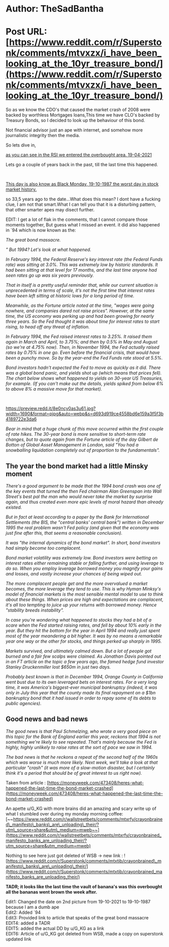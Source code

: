 # Author: TheSadBantha
# Post URL: [https://www.reddit.com/r/Superstonk/comments/mtvxzx/i_have_been_looking_at_the_10yr_treasure_bond/](https://www.reddit.com/r/Superstonk/comments/mtvxzx/i_have_been_looking_at_the_10yr_treasure_bond/)


So as we know the CDO's that caused the market crash of 2008 were backed by worthless Mortgages loans,This time we have CLO's backed by Treasury Bonds, so I decided to look up the behaviour of this bond.

Not financial advisor just an ape with internet, and somehow more journalistic integrity then the media.

So lets dive in,

[as you can see in the RSI we entered the overbought area. 19-04-2021](https://preview.redd.it/5wp5d8s973u61.png?width=1709&format=png&auto=webp&s=c254cb70bc2e070d2a6f1fda0ba490c72dad17f8)

Lets go a couple of years back in the past, till the last time this happened.

&#x200B;

[This day is also know as Black Monday, 19-10-1987 the worst day in stock market history.](https://preview.redd.it/2clmyhsj73u61.png?width=1706&format=png&auto=webp&s=55c50a2b6719a87416f8d8d9d008a183057f998d)

so 33,5 years ago to the date...What does this mean? I dont have a fucking clue, I am not that smart.What I can tell you that it is a disturbing pattern, that other smarter apes may disect further.

EDIT: I get a lot of flak in the comments, that I cannot compare those moments together, But guess what I missed an event. it did also happened in \`94 which is now known as the:

*The great bond massacre.*

*" But 1994? Let's look at what happened.*

*In February 1994, the Federal Reserve's key interest rate (the Federal Funds rate) was sitting at 3.0%. This was extremely low by historic standards. It had been sitting at that level for 17 months, and the last time anyone had seen rates go up was six years previously.*

*That in itself is a pretty useful reminder that, while our current situation is unprecedented in terms of scale, it's not the first time that interest rates have been left sitting at historic lows for a long period of time.*

*Meanwhile, as the Fortune article noted at the time, "wages were going nowhere, and companies dared not raise prices". However, at the same time, the US economy was perking up and had been growing for nearly three years. So the Fed thought it was about time for interest rates to start rising, to head off any threat of inflation.*

*In February 1994, the Fed raised interest rates to 3.25%. It raised them again in March and April, to 3.75%; and then by 0.5% in May and August (so we're at 4.75% now). Then, in November 1994, the Fed actually raised rates by 0.75% in one go. Even before the financial crisis, that would have been a punchy move. So by the year-end the Fed Funds rate stood at 5.5%.*

*Bond investors hadn't expected the Fed to move as quickly as it did. There was a global bond panic, and yields shot up (which means that prices fell). The chart below shows what happened to yields on 30-year US Treasuries, for example. (If you can't make out the details, yields spiked from below 6% to above 8% a massive move for that market).*

&#x200B;

https://preview.redd.it/8e0ncy0as3u61.jpg?width=1690&format=pjpg&auto=webp&s=d693d919ce4558bd6e159a3f5f3b4189722e3da6

*Bear in mind that a huge chunk of this move occurred within the first couple of rate hikes. The 30-year bond is more sensitive to short-term rate changes, but to quote again from the Fortune article of the day Gilbert de Botton of Global Asset Management in London, said "You had a snowballing liquidation completely out of proportion to the fundamentals".*

## The year the bond market had a little Minsky moment

*There's a good argument to be made that the 1994 bond crash was one of the key events that turned the then Fed chairman Alan Greenspan into Wall Street's best pal the man who would never take the market by surprise again, and thus created even more epic levels of moral hazard than already existed.*

*But in fact at least according to a paper by the Bank for International Settlements (the BIS, the "central banks' central bank") written in December 1995 the real problem wasn't Fed policy (and given that the economy was just fine after this, that seems a reasonable conclusion).*

*It was "the internal dynamics of the bond market". In short, bond investors had simply become too complacent.*

*Bond market volatility was extremely low. Bond investors were betting on interest rates either remaining stable or falling further, and using leverage to do so. When you employ leverage borrowed money you magnify your gains and losses, and vastly increase your chances of being wiped out.*

*The more complacent people get and the more overvalued a market becomes, the more leverage they tend to use. This is why Hyman Minksy's model of financial markets is the most sensible mental model to use to think about these things. When prices are high and expectations are complacent, it's all too tempting to juice up your returns with borrowed money. Hence "stability breeds instability".*

*In case you're wondering what happened to stocks they had a bit of a scare when the Fed started raising rates, and fell by about 10% early in the year. But they hit the bottom for the year in April 1994 and really just spent most of the year meandering a bit higher. It was by no means a remarkable year one way or the other for stocks, and things perked up sharply in 1995.*

*Markets survived, and ultimately calmed down. But a lot of people got burned and a fair few scalps were claimed. As Jonathan Davis pointed out in an FT article on the topic a few years ago, the famed hedge fund investor Stanley Druckenmiller lost $650m in just two days.*

*Probably best known is that in December 1994, Orange County in California went bust due to its own leveraged bets on interest rates. For a very long time, it was America's biggest-ever municipal bankruptcy (indeed, it was only in July this year that the county made its final repayment on a $1bn bankruptcy bond that it had issued in order to repay some of its debts to public agencies).*

## Good news and bad news

*The good news is that Paul Schmelzing, who wrote a very good piece on this topic for the Bank of England earlier this year, reckons that 1994 is not something we're likely to see repeated. That's mainly because the Fed is highly, highly unlikely to raise rates at the sort of pace we saw in 1994.*

*The bad news is that he reckons a repeat of the second half of the 1960s which was worse is much more likely. Next week, we'll take a look at that particular "crash" (it was more of a slow-motion disaster, but I certainly think it's a period that should be of great interest to us right now).*

Taken from article : [https://moneyweek.com/473408/heres-what-happened-the-last-time-the-bond-market-crashed](https://moneyweek.com/473408/heres-what-happened-the-last-time-the-bond-market-crashed)

An apette u/G_KG with more brains did an amazing and scary write up of what I stumbled over during my monday morning coffee: [~~https://www.reddit.com/r/wallstreetbets/comments/mtxrfy/crayonbrained\_manifesto\_banks\_are\_unloading\_their/?utm\_source=share&utm\_medium=mweb~~](https://www.reddit.com/r/wallstreetbets/comments/mtxrfy/crayonbrained_manifesto_banks_are_unloading_their/?utm_source=share&utm_medium=mweb)

Nothing to see here just got deleted of WSB -> new link : ![https://www.reddit.com/r/Superstonk/comments/mtxtib/crayonbrained\_manifesto\_banks\_are\_unloading\_their/](https://www.reddit.com/r/Superstonk/comments/mtxtib/crayonbrained_manifesto_banks_are_unloading_their/)

**TADR; it looks like the last time the vault of banana's was this overbought all the bananas went brown the week after.**

Edit1: Changed the date on 2nd picture from 19-10-2021 to 19-10-1987 because I am a dumb ape  
Edit2: Added \`94  
Edit3: Provided link to article that speaks of the great bond massacre  
EDIT4: added a TADR  
EDIT5: added the actual DD by u/G_KG as a link  
EDIT6: Article of u/G_KG got deleted from WSB, made a copy on superstonk updated link

&#x200B;